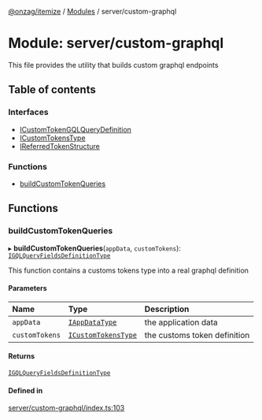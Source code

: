[@onzag/itemize](../README.md) / [Modules](../modules.md) / server/custom-graphql

# Module: server/custom-graphql

This file provides the utility that builds custom graphql endpoints

## Table of contents

### Interfaces

- [ICustomTokenGQLQueryDefinition](../interfaces/server_custom_graphql.ICustomTokenGQLQueryDefinition.md)
- [ICustomTokensType](../interfaces/server_custom_graphql.ICustomTokensType.md)
- [IReferredTokenStructure](../interfaces/server_custom_graphql.IReferredTokenStructure.md)

### Functions

- [buildCustomTokenQueries](server_custom_graphql.md#buildcustomtokenqueries)

## Functions

### buildCustomTokenQueries

▸ **buildCustomTokenQueries**(`appData`, `customTokens`): [`IGQLQueryFieldsDefinitionType`](../interfaces/base_Root_gql.IGQLQueryFieldsDefinitionType.md)

This function contains a customs tokens type into a real
graphql definition

#### Parameters

| Name | Type | Description |
| :------ | :------ | :------ |
| `appData` | [`IAppDataType`](../interfaces/server.IAppDataType.md) | the application data |
| `customTokens` | [`ICustomTokensType`](../interfaces/server_custom_graphql.ICustomTokensType.md) | the customs token definition |

#### Returns

[`IGQLQueryFieldsDefinitionType`](../interfaces/base_Root_gql.IGQLQueryFieldsDefinitionType.md)

#### Defined in

[server/custom-graphql/index.ts:103](https://github.com/onzag/itemize/blob/f2db74a5/server/custom-graphql/index.ts#L103)
